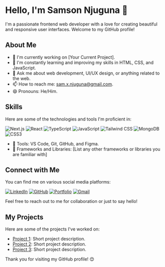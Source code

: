 # Hello, I'm Samson Njuguna 👋

I'm a passionate frontend web developer with a love for creating beautiful and responsive user interfaces. Welcome to my GitHub profile!

## About Me

- 🔭 I'm currently working on [Your Current Project].
- 🌱 I'm constantly learning and improving my skills in HTML, CSS, and JavaScript.
- 💬 Ask me about web development, UI/UX design, or anything related to the web.
- 📫 How to reach me: sam.x.njuguna@gmail.com.
- 😄 Pronouns: He/Him.

## Skills

Here are some of the technologies and tools I'm proficient in:

![Next.js](https://img.shields.io/badge/Next.js-000000?style=for-the-badge&logo=next.js&logoColor=white)
![React](https://img.shields.io/badge/React-61DAFB?style=for-the-badge&logo=react&logoColor=black)
![TypeScript](https://img.shields.io/badge/TypeScript-007ACC?style=for-the-badge&logo=typescript&logoColor=white)
![JavaScript](https://img.shields.io/badge/JavaScript-F7DF1E?style=for-the-badge&logo=javascript&logoColor=black)
![Tailwind CSS](https://img.shields.io/badge/Tailwind%20CSS-38B2AC?style=for-the-badge&logo=tailwind-css&logoColor=white)
![MongoDB](https://img.shields.io/badge/MongoDB-47A248?style=for-the-badge&logo=mongodb&logoColor=white)
![CSS3](https://img.shields.io/badge/CSS3-1572B6?style=for-the-badge&logo=css3&logoColor=white)



- 🔧 Tools: VS Code, Git, GitHub, and  Figma.
- 🧰 Frameworks and Libraries: [List any other frameworks or libraries you are familiar with]



## Connect with Me

You can find me on various social media platforms:


[![LinkedIn](https://img.shields.io/badge/LinkedIn-blue?style=for-the-badge&logo=linkedin)](https://www.linkedin.com/in/yourlinkedinusername)
[![GitHub](https://img.shields.io/badge/GitHub-YourGitHubUsername-181717?style=for-the-badge&logo=github)](https://github.com/YourGitHubUsername)
[![Portfolio](https://img.shields.io/badge/Portfolio-YourPortfolioURL-orange?style=for-the-badge)](https://www.yourportfolio.com)
[![Gmail](https://img.shields.io/badge/Gmail-YourEmail-red?style=for-the-badge&logo=gmail)](mailto:youremail@example.com)


Feel free to reach out to me for collaboration or just to say hello!

## My Projects

Here are some of the projects I've worked on:

- [Project 1](https://github.com/yourusername/project1): Short project description.
- [Project 2](https://github.com/yourusername/project2): Short project description.
- [Project 3](https://github.com/yourusername/project3): Short project description.

Thank you for visiting my GitHub profile! 😊
